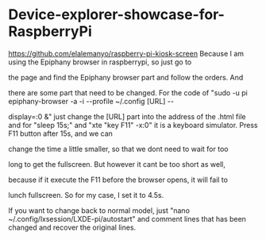 # Device-explorer-showcase-for-RaspberryPi
https://github.com/elalemanyo/raspberry-pi-kiosk-screen
Because I am using the Epiphany browser in raspberrypi, so just go to 

the page and find the Epiphany browser part and follow the orders. And 

there are some part that need to be changed.
For the code of 
"sudo -u pi epiphany-browser -a -i --profile ~/.config [URL] --

display=:0 &"
just change the [URL] part into the address of the .html file
and for 
"sleep 15s;" and "xte "key F11" -x:0"
it is a keyboard simulator. Press F11 button after 15s, and we can 

change the time a little smaller, so that we dont need to wait for too 

long to get the fullscreen. But however it cant be too short as well, 

because if it execute the F11 before the browser opens, it will fail to 

lunch fullscreen. So for my case, I set it to 4.5s.


If you want to change back to normal model, just 
"nano ~/.config/lxsession/LXDE-pi/autostart"
and comment lines that has been changed and recover the original lines.
